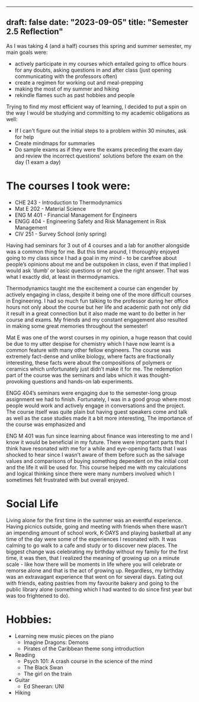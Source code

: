 
---
draft: false
date: "2023-09-05"
title: "Semester 2.5 Reflection"
---

As I was taking 4 (and a half) courses this spring and summer semester, my main goals were: 
- actively participate in my courses which entailed going to office hours for any doubts, asking questions in and after class (just opening communicating with the professors often)
- create a regimen for working out and meal-prepping
- making the most of my summer and hiking
- rekindle flames such as past hobbies and people 

Trying to find my most efficient way of learning, I decided to put a spin on the way I would be studying and committing to my academic obligations as well:
- If I can't figure out the initial steps to a problem within 30 minutes, ask for help
- Create mindmaps for summaries
- Do sample exams as if they were the exams preceding the exam day and review the incorrect questions' solutions before the exam on the day (1 exam a day)

# The courses I took were:

- CHE 243 - Introduction to Thermodynamics
- Mat E 202 - Material Science
- ENG M 401 - Financial Management for Engineers
- ENGG 404 - Engineering Safety and Risk Management in Risk Management
- CIV 251 - Survey School (only spring)

Having had seminars for 3 out of 4 courses and a lab for another alongside was a common thing for me. But this time around, I thoroughly enjoyed going to my class since I had a goal in my mind - to be carefree about people’s opinions about me and be outspoken in class, even if that implied I would ask ‘dumb’ or basic questions or not give the right answer. That was what I exactly did, at least in thermodynamics. 

Thermodynamics taught me the excitement a course can engender by actively engaging in class, despite it being one of the more difficult courses in Engineering. I had so much fun talking to the professor during her office hours not only about the course but her life and academic path not only did it result in a great connection but it also made me want to do better in her course and exams. My friends and my constant engagement also resulted in making some great memories throughout the semester!  

Mat E was one of the worst courses in my opinion, a huge reason that could be due to my utter despise for chemistry which I have now learnt is a common feature with many other fellow engineers. The course was extremely fact-dense and unlike biology, where facts are fractionally interesting, these facts were about the compositions of polymers or ceramics which unfortunately just didn’t make it for me. The redemption part of the course was the seminars and labs which it was thought-provoking questions and hands-on lab experiments. 

ENGG 404’s seminars were engaging due to the semester-long group assignment we had to finish. Fortunately, I was in a good group where most people would work and actively engage in conversations and the project. The course itself was quite plain but having guest speakers come and talk as well as the case studies made it a bit more interesting, The importance of the course was emphasized and 

ENG M 401 was fun since learning about finance was interesting to me and I know it would be beneficial in my future. There were important parts that I think have resonated with me for a while and eye-opening facts that I was shocked to hear since I wasn’t aware of them before such as the salvage values and comparisons of buying something dependent on the initial cost and the life it will be used for. This course helped me with my calculations and logical thinking since there were many numbers involved which I sometimes felt frustrated with but overall enjoyed. 

# Social Life

Living alone for the first time in the summer was an eventful experience. Having picnics outside, going and meeting with friends when there wasn’t an impending amount of school work, K-DAYS and playing basketball at any time of the day were some of the experiences I resonated with. It was calming to go walk to a cafe and study or to discover new places. The biggest change was celebrating my birthday without my family for the first time, it was then, that I realized the meaning of growing up on a minute scale - like how there will be moments in life where you will celebrate or remorse alone and that is the act of growing up. Regardless, my birthday was an extravagant experience that went on for several days. Eating out with friends, eating pastries from my favourite bakery and going to the public library alone (something which I had wanted to do since first year but was too frightened to do).


# Hobbies: 

- Learning new music pieces on the piano
    - Imagine Dragons: Demons
    - Pirates of the Caribbean theme song introduction
- Reading
    - Psych 101: A crash course in the science of the mind
    - The Black Swan
    - The girl on the train
- Guitar
    - Ed Sheeran: UNI
- Hiking
